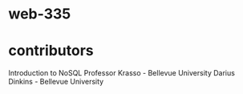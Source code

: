 # web-335
# contributors
Introduction to NoSQL
Professor Krasso - Bellevue University
Darius Dinkins - Bellevue University


